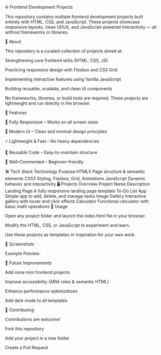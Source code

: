 🌐 Frontend Development Projects

This repository contains multiple frontend development projects built entirely with HTML, CSS, and JavaScript.
These projects showcase responsive layouts, clean UI/UX, and JavaScript-powered interactivity — all without frameworks or libraries.

📖 About

This repository is a curated collection of projects aimed at:

Strengthening core frontend skills (HTML, CSS, JS)

Practicing responsive design with Flexbox and CSS Grid

Implementing interactive features using Vanilla JavaScript

Building reusable, scalable, and clean UI components

No frameworks, libraries, or build tools are required. These projects are lightweight and run directly in the browser.

🚀 Features

📱 Fully Responsive – Works on all screen sizes

🎨 Modern UI – Clean and minimal design principles

⚡ Lightweight & Fast – No heavy dependencies

🧩 Reusable Code – Easy-to-maintain structure

📝 Well-Commented – Beginner-friendly

🛠 Tech Stack
Technology	Purpose
HTML5	Page structure & semantic elements
CSS3	Styling, Flexbox, Grid, Animations
JavaScript	Dynamic behavior and interactivity
🖥 Projects Overview
Project Name	Description
Landing Page	A fully responsive landing page template
To-Do List App	Simple app to add, delete, and manage tasks
Image Gallery	Interactive gallery with hover and click effects
Calculator	Functional calculator with basic math operations
🎯 Usage

Open any project folder and launch the index.html file in your browser.

Modify the HTML, CSS, or JavaScript to experiment and learn.

Use these projects as templates or inspiration for your own work.

📸 Screenshots

Example Preview:

🔮 Future Improvements

Add more mini frontend projects

Improve accessibility (ARIA roles & semantic HTML)

Enhance performance optimizations

Add dark mode to all templates

🤝 Contributing

Contributions are welcome!

Fork this repository

Add your project in a new folder

Create a Pull Request
